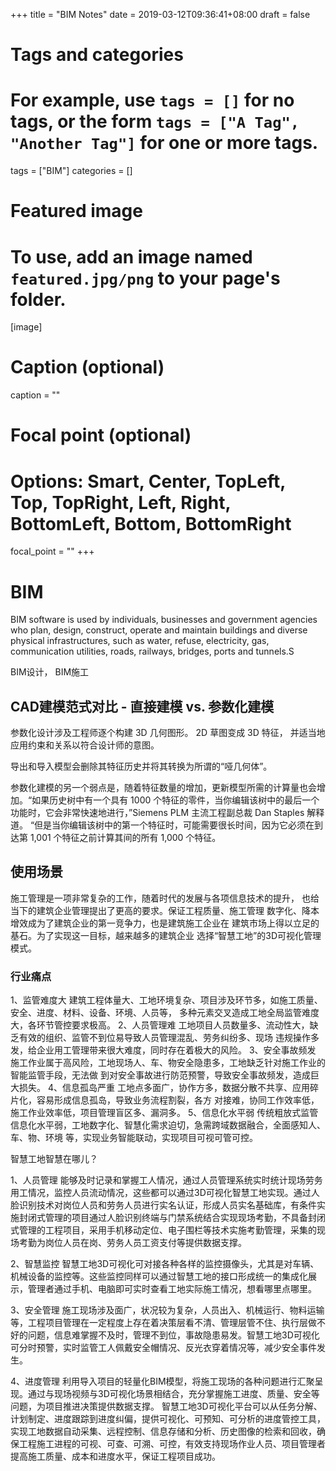 +++
title = "BIM Notes"
date = 2019-03-12T09:36:41+08:00
draft = false

# Tags and categories
# For example, use `tags = []` for no tags, or the form `tags = ["A Tag", "Another Tag"]` for one or more tags.
tags = ["BIM"]
categories = []

# Featured image
# To use, add an image named `featured.jpg/png` to your page's folder. 
[image]
  # Caption (optional)
  caption = ""

  # Focal point (optional)
  # Options: Smart, Center, TopLeft, Top, TopRight, Left, Right, BottomLeft, Bottom, BottomRight
  focal_point = ""
+++

# BIM


BIM software is used by individuals, businesses and government agencies who plan, design, construct, operate and maintain buildings and diverse physical infrastructures, such as water, refuse, electricity, gas, communication utilities, roads, railways, bridges, ports and tunnels.S



BIM设计，
BIM施工






## CAD建模范式对比 - 直接建模 vs. 参数化建模

参数化设计涉及工程师逐个构建 3D 几何图形。 2D 草图变成 3D 特征，
并适当地应用约束和关系以符合设计师的意图。


导出和导入模型会删除其特征历史并将其转换为所谓的“哑几何体”。

参数化建模的另一个弱点是，随着特征数量的增加，更新模型所需的计算量也会增加。“如果历史树中有一个具有 1000 个特征的零件，当你编辑该树中的最后一个功能时，它会非常快速地进行，”Siemens PLM 主流工程副总裁 Dan Staples 解释道。 “但是当你编辑该树中的第一个特征时，可能需要很长时间，因为它必须在到达第 1,001 个特征之前计算其间的所有 1,000 个特征。




## 使用场景

施工管理是一项非常复杂的工作，随着时代的发展与各项信息技术的提升，
也给当下的建筑企业管理提出了更高的要求。保证工程质量、施工管理
数字化、降本增效成为了建筑企业的第一竞争力，也是建筑施工企业在
建筑市场上得以立足的基石。为了实现这一目标，越来越多的建筑企业
选择“智慧工地”的3D可视化管理模式。


### 行业痛点

1、监管难度大
建筑工程体量大、工地环境复杂、项目涉及环节多，如施工质量、安全、进度、材料、设备、环境、人员等，
多种元素交叉造成工地全局监管难度大，各环节管控要求极高。
2、人员管理难
工地项目人员数量多、流动性大，缺乏有效的组织、监管不到位易导致人员管理混乱、劳务纠纷多、现场
违规操作多发，给企业用工管理带来很大难度，同时存在着极大的风险。
3、安全事故频发
施工作业属于高风险，工地现场人、车、物安全隐患多，工地缺乏针对施工作业的智能监管手段，无法做
到对安全事故进行防范预警，导致安全事故频发，造成巨大损失。
4、信息孤岛严重
工地点多面广，协作方多，数据分散不共享、应用碎片化，容易形成信息孤岛，导致业务流程割裂，各方
对接难，协同工作效率低，施工作业效率低，项目管理盲区多、漏洞多。
5、信息化水平弱
传统粗放式监管信息化水平弱，工地数字化、智慧化需求迫切，急需跨域数据融合，全面感知人、车、物、环境
等，实现业务智能联动，实现项目可视可管可控。

智慧工地智慧在哪儿？

1、人员管理
能够及时记录和掌握工人情况，通过人员管理系统实时统计现场劳务用工情况，监控人员流动情况，这些都可以通过3D可视化智慧工地实现。通过人脸识别技术对岗位人员和劳务人员进行实名认证，形成人员实名基础库，有条件实施封闭式管理的项目通过人脸识别终端与门禁系统结合实现现场考勤，不具备封闭式管理的工程项目，采用手机移动定位、电子围栏等技术实施考勤管理，采集的现场考勤为岗位人员在岗、劳务人员工资支付等提供数据支撑。

2、智慧监控
智慧工地3D可视化可对接各种各样的监控摄像头，尤其是对车辆、机械设备的监控等。这些监控同样可以通过智慧工地的接口形成统一的集成化展示，管理者通过手机、电脑即可实时查看工地实际施工情况，想看哪里点哪里。

3、安全管理
施工现场涉及面广，状况较为复杂，人员出入、机械运行、物料运输等，工程项目管理在一定程度上存在着决策层看不清、管理层管不住、执行层做不好的问题，信息难掌握不及时，管理不到位，事故隐患易发。智慧工地3D可视化可分时预警，实时监管工人佩戴安全帽情况、反光衣穿着情况等，减少安全事件发生。

4、进度管理
利用导入项目的轻量化BIM模型，将施工现场的各种问题进行汇聚呈现。通过与现场视频与3D可视化场景相结合，充分掌握施工进度、质量、安全等问题，为项目推进决策提供数据支撑。
智慧工地3D可视化平台可以从任务分解、计划制定、进度跟踪到进度纠偏，提供可视化、可预知、可分析的进度管控工具，实现工地数据自动采集、远程控制、信息存储和分析、历史图像的检索和回收，确保工程施工进程的可视、可查、可溯、可控，有效支持现场作业人员、项目管理者提高施工质量、成本和进度水平，保证工程项目成功。



